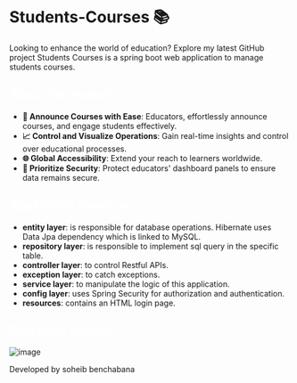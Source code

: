  # Students-Courses 📚
Looking to enhance the world of education? Explore my latest GitHub project Students Courses is a spring boot web application to manage students courses.

## <span style="color:white"> About the Project:</span>
- **🎯 Announce Courses with Ease**: Educators, effortlessly announce courses, and engage students effectively.
- **📈 Control and Visualize Operations**: Gain real-time insights and control over educational processes.
- **🌐 Global Accessibility**: Extend your reach to learners worldwide.
- **🔐 Prioritize Security**: Protect educators' dashboard panels to ensure data remains secure.

## <span style="color:white">Application structure:</span>

- **entity layer**: is responsible for database operations. Hibernate uses Data Jpa dependency which is linked to MySQL.
- **repository layer**: is responsible to implement sql query in the specific table. 
- **controller layer**: to control Restful APIs.
- **exception layer**: to catch exceptions.
- **service layer**: to manipulate the logic of this application.
- **config layer**: uses Spring Security for authorization and authentication.
- **resources**: contains an HTML login page.


## <span style="color:white">Data base shema:</span>

![image](https://github.com/soheibshb10/Students-Courses/assets/97317629/07ffcf39-7f96-45ee-8149-0ca1b676d59d)



Developed by soheib benchabana
